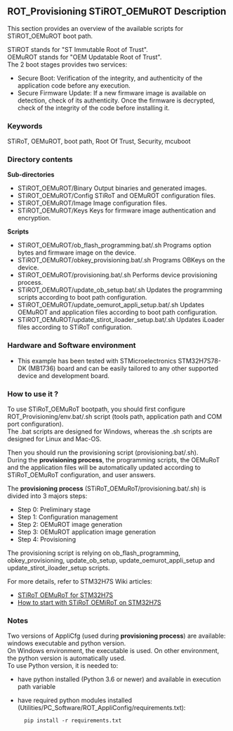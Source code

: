 ## <b>ROT_Provisioning STiROT_OEMuROT Description</b>

This section provides an overview of the available scripts for STiROT_OEMuROT boot path.

STiROT stands for "ST Immutable Root of Trust".<br>
OEMuROT stands for "OEM Updatable Root of Trust".<br>
The 2 boot stages provides two services:

  - Secure Boot: Verification of the integrity, and authenticity of the application code before any execution.
  - Secure Firmware Update: If a new firmware image is available on detection, check of its authenticity.
                            Once the firmware is decrypted, check of the integrity of the code before installing it.

### <b>Keywords</b>

STiRoT, OEMuROT, boot path, Root Of Trust, Security, mcuboot

### <b>Directory contents</b>

<b>Sub-directories</b>

- STiROT_OEMuROT/Binary                               Output binaries and generated images.
- STiROT_OEMuROT/Config                               STiRoT and OEMuROT configuration files.
- STiROT_OEMuROT/Image                                Image configuration files.
- STiROT_OEMuROT/Keys                                 Keys for firmware image authentication and encryption.

<b>Scripts</b>

- STiROT_OEMuROT/ob_flash_programming.bat/.sh         Programs option bytes and firmware image on the device.
- STiROT_OEMuROT/obkey_provisioning.bat/.sh           Programs OBKeys on the device.
- STiROT_OEMuROT/provisioning.bat/.sh                 Performs device provisioning process.
- STiROT_OEMuROT/update_ob_setup.bat/.sh              Updates the programming scripts according to boot path configuration.
- STiROT_OEMuROT/update_oemurot_appli_setup.bat/.sh   Updates OEMuROT and application files according to boot path configuration.
- STiROT_OEMuROT/update_stirot_iloader_setup.bat/.sh  Updates iLoader files according to STiRoT configuration.

### <b>Hardware and Software environment</b>

- This example has been tested with STMicroelectronics STM32H7S78-DK (MB1736)
  board and can be easily tailored to any other supported device and development board.

### <b>How to use it ?</b>

To use STiRoT_OEMuRoT bootpath, you should first configure ROT_Provisioning/env.bat/.sh script
(tools path, application path and COM port configuration).<br>
The .bat scripts are designed for Windows, whereas the .sh scripts are designed for Linux and Mac-OS.

Then you should run the provisioning script (provisioning.bat/.sh).<br>
During the **provisioning process**, the programming scripts, the OEMuRoT and the application files will
be automatically updated according to STiRoT_OEMuRoT configuration, and user answers.

The **provisioning process** (STiRoT_OEMuRoT/provisioning.bat/.sh) is divided into 3 majors steps:

- Step 0: Preliminary stage
- Step 1: Configuration management
- Step 2: OEMuROT image generation
- Step 3: OEMuROT application image generation
- Step 4: Provisioning

The provisioning script is relying on ob_flash_programming, obkey_provisioning, update_ob_setup,
update_oemurot_appli_setup and update_stirot_iloader_setup scripts.

For more details, refer to STM32H7S Wiki articles:

  - [STiRoT OEMuRoT for STM32H7S](https://wiki.st.com/stm32mcu/wiki/Security:OEMiRoT_OEMuRoT_for_STM32H7S)
  - [How to start with STiRoT OEMiRoT on STM32H7S](https://wiki.st.com/stm32mcu/wiki/Security:How_to_start_with_STiRoT_OEMuRoT_on_STM32H7S)

### <b>Notes</b>

Two versions of AppliCfg (used during **provisioning process**) are available: windows executable and python version.<br>
On Windows environment, the executable is used. On other environment, the python version is automatically used.<br>
To use Python version, it is needed to:

- have python installed (Python 3.6 or newer) and available in execution path variable
- have required python modules installed (Utilities/PC_Software/ROT_AppliConfig/requirements.txt):

        pip install -r requirements.txt
